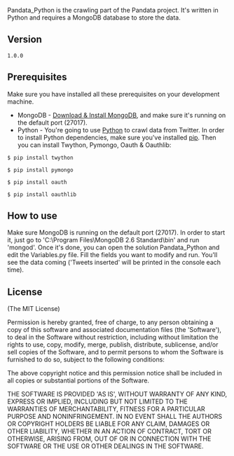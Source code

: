 Pandata_Python is the crawling part of the Pandata project. It's written in Python and requires a MongoDB database to store the data. 

## Version
```
1.0.0
```

## Prerequisites
Make sure you have installed all these prerequisites on your development machine.
* MongoDB - [Download & Install MongoDB](http://www.mongodb.org/downloads), and make sure it's running on the default port (27017).
* Python - You're going to use [Python](https://www.python.org/) to crawl data from Twitter. In order to install Python dependencies, make sure you've installed [pip](https://pypi.python.org/pypi/pip). Then you can install Twython, Pymongo, Oauth & Oauthlib:

```
$ pip install twython
```
```
$ pip install pymongo
```
```
$ pip install oauth
```
```
$ pip install oauthlib
```

## How to use
Make sure MongoDB is running on the default port (27017). In order to start it, just go to 'C:\Program Files\MongoDB 2.6 Standard\bin' and run 'mongod'. 
Once it's done, you can open the solution Pandata_Python and edit the Variables.py file. Fill the fields you want to modify and run.
You'll see the data coming ('Tweets inserted' will be printed in the console each time).

## License
(The MIT License)

Permission is hereby granted, free of charge, to any person obtaining
a copy of this software and associated documentation files (the
'Software'), to deal in the Software without restriction, including
without limitation the rights to use, copy, modify, merge, publish,
distribute, sublicense, and/or sell copies of the Software, and to
permit persons to whom the Software is furnished to do so, subject to
the following conditions:

The above copyright notice and this permission notice shall be
included in all copies or substantial portions of the Software.

THE SOFTWARE IS PROVIDED 'AS IS', WITHOUT WARRANTY OF ANY KIND,
EXPRESS OR IMPLIED, INCLUDING BUT NOT LIMITED TO THE WARRANTIES OF
MERCHANTABILITY, FITNESS FOR A PARTICULAR PURPOSE AND NONINFRINGEMENT.
IN NO EVENT SHALL THE AUTHORS OR COPYRIGHT HOLDERS BE LIABLE FOR ANY
CLAIM, DAMAGES OR OTHER LIABILITY, WHETHER IN AN ACTION OF CONTRACT,
TORT OR OTHERWISE, ARISING FROM, OUT OF OR IN CONNECTION WITH THE
SOFTWARE OR THE USE OR OTHER DEALINGS IN THE SOFTWARE.

